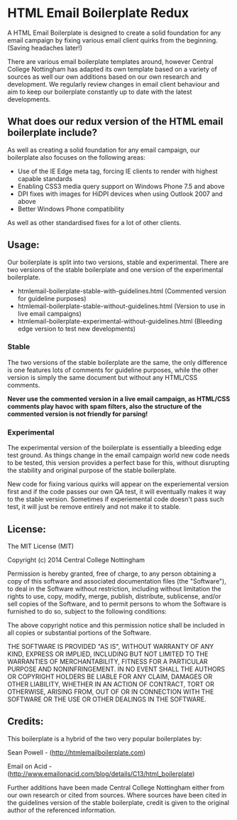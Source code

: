 HTML Email Boilerplate Redux
==============================================

A HTML Email Boilerplate is designed to create a solid foundation for any email campaign by fixing various email client quirks from the beginning. (Saving headaches later!)

There are various email boilerplate templates around, however Central College Nottingham has adapted its own template based on a variety of sources as well our own additions based on our own research and development. We regularly review changes in email client behaviour and aim to keep our boilerplate constantly up to date with the latest developments.

## What does our redux version of the HTML email boilerplate include?

As well as creating a solid foundation for any email campaign, our boilerplate also focuses on the following areas:

* Use of the IE Edge meta tag, forcing IE clients to render with highest capable standards
* Enabling CSS3 media query support on Windows Phone 7.5 and above
* DPI fixes with images for HiDPI devices when using Outlook 2007 and above
* Better Windows Phone compatibility

As well as other standardised fixes for a lot of other clients.

## Usage:

Our boilerplate is split into two versions, stable and experimental. There are two versions of the stable boilerplate and one version of the experimental boilerplate.

* htmlemail-boilerplate-stable-with-guidelines.html (Commented version for guideline purposes)
* htmlemail-boilerplate-stable-without-guidelines.html (Version to use in live email campaigns)
* htmlemail-boilerplate-experimental-without-guidelines.html (Bleeding edge version to test new developments)

### Stable

The two versions of the stable boilerplate are the same, the only difference is one features lots of comments for guideline purposes, while the other version is simply the same document but without any HTML/CSS comments.

**Never use the commented version in a live email campaign, as HTML/CSS comments play havoc with spam filters, also the structure of the commented version is not friendly for parsing!**

### Experimental

The experimental version of the boilerplate is essentially a bleeding edge test ground. As things change in the email campaign world new code needs to be tested, this version provides a perfect base for this, without disrupting the stability and original purpose of the stable boilerplate.

New code for fixing various quirks will appear on the experiemental version first and if the code passes our own QA test, it will eventually makes it way to the stable version. Sometimes if experiemental code doesn't pass such test, it will just be remove entirely and not make it to stable.

## License:

The MIT License (MIT)

Copyright (c) 2014 Central College Nottingham

Permission is hereby granted, free of charge, to any person obtaining a copy
of this software and associated documentation files (the "Software"), to deal
in the Software without restriction, including without limitation the rights
to use, copy, modify, merge, publish, distribute, sublicense, and/or sell
copies of the Software, and to permit persons to whom the Software is
furnished to do so, subject to the following conditions:

The above copyright notice and this permission notice shall be included in
all copies or substantial portions of the Software.

THE SOFTWARE IS PROVIDED "AS IS", WITHOUT WARRANTY OF ANY KIND, EXPRESS OR
IMPLIED, INCLUDING BUT NOT LIMITED TO THE WARRANTIES OF MERCHANTABILITY,
FITNESS FOR A PARTICULAR PURPOSE AND NONINFRINGEMENT. IN NO EVENT SHALL THE
AUTHORS OR COPYRIGHT HOLDERS BE LIABLE FOR ANY CLAIM, DAMAGES OR OTHER
LIABILITY, WHETHER IN AN ACTION OF CONTRACT, TORT OR OTHERWISE, ARISING FROM,
OUT OF OR IN CONNECTION WITH THE SOFTWARE OR THE USE OR OTHER DEALINGS IN
THE SOFTWARE.

## Credits:

This boilerplate is a hybrid of the two very popular boilerplates by:

Sean Powell - (http://htmlemailboilerplate.com)

Email on Acid - (http://www.emailonacid.com/blog/details/C13/html_boilerplate) 

Further additions have been made Central College Nottingham either from our own research or cited from sources. Where sources have been cited in the guidelines version of the stable boilerplate, credit is given to the original author of the referenced information.



